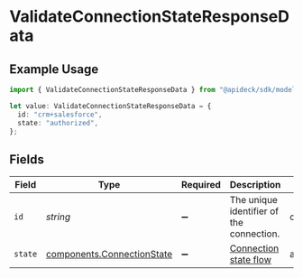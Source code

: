 # ValidateConnectionStateResponseData

## Example Usage

```typescript
import { ValidateConnectionStateResponseData } from "@apideck/sdk/models/components";

let value: ValidateConnectionStateResponseData = {
  id: "crm+salesforce",
  state: "authorized",
};
```

## Fields

| Field                                                                    | Type                                                                     | Required                                                                 | Description                                                              | Example                                                                  |
| ------------------------------------------------------------------------ | ------------------------------------------------------------------------ | ------------------------------------------------------------------------ | ------------------------------------------------------------------------ | ------------------------------------------------------------------------ |
| `id`                                                                     | *string*                                                                 | :heavy_minus_sign:                                                       | The unique identifier of the connection.                                 | crm+salesforce                                                           |
| `state`                                                                  | [components.ConnectionState](../../models/components/connectionstate.md) | :heavy_minus_sign:                                                       | [Connection state flow](#section/Connection-state)                       | authorized                                                               |